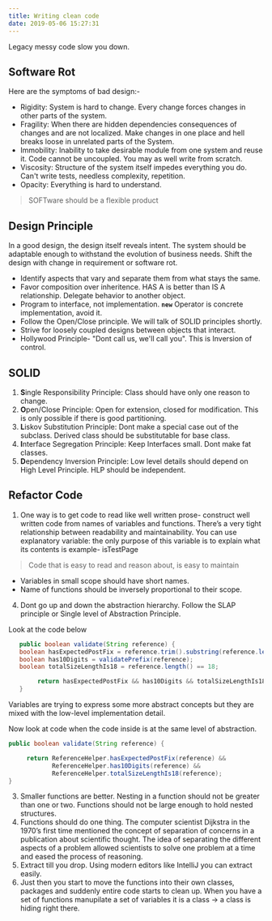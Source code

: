 ```yaml
---
title: Writing clean code
date: 2019-05-06 15:27:31
---
```

Legacy messy code slow you down.

## Software Rot
Here are the symptoms of bad design:-

- Rigidity: System is hard to change. Every change forces changes in other parts of the system.
- Fragility: When there are hidden dependencies consequences of changes and are not localized. Make changes in one place and hell breaks loose in unrelated parts of the System.
- Immobility: Inability to take desirable module from one system and reuse it. Code cannot be uncoupled. You may as well write from scratch.
- Viscosity: Structure of the system itself impedes everything you do. Can't write tests, needless complexity, repetition.
- Opacity: Everything is hard to understand.

> SOFTware should be a flexible product

## Design Principle

In a good design, the design itself reveals intent. The system should be adaptable enough to withstand the evolution of business needs.
Shift the design with change in requirement or software rot.

- Identify aspects that vary and separate them from what stays the same.
- Favor composition over inheritence. HAS A is better than IS A relationship. Delegate behavior to another object.
- Program to interface, not implementation. **`new`** Operator is concrete implementation, avoid it.
- Follow the Open/Close principle. We will talk of SOLID principles shortly.
- Strive for loosely coupled designs between objects that interact.
- Hollywood Principle- "Dont call us, we'll call you". This is Inversion of control.

## SOLID

1. **S**ingle Responsibility Principle: Class should have only one reason to change.
2. **O**pen/Close Principle: Open for extension, closed for modification. This is only possible if there is good partitioning.
3. **L**iskov Substitution Principle: Dont make a special case out of the subclass. Derived class should be substitutable for base class.
4. **I**nterface Segregation Principle: Keep Interfaces small. Dont make fat classes.
5. **D**ependency Inversion Principle: Low level details should depend on High Level Principle. HLP should be independent. 

## Refactor Code
1. One way is to get code to read like well written prose- construct well written code from names of variables and functions. There’s a very tight relationship between readability and maintainability.
You can use explanatory variable: the only purpose of this variable is to explain what its contents is example- isTestPage
> Code that is easy to read and reason about, is easy to maintain

- Variables in small scope should have short names.
- Name of functions should be inversely proportional to their scope.

4. Dont go up and down the abstraction hierarchy. Follow the SLAP principle or Single level of Abstraction Principle.

Look at the code below 
```java
   public boolean validate(String reference) {
   boolean hasExpectedPostFix = reference.trim().substring(reference.length() -8, reference.length() -1) == ":XZ-2020";
   boolean has10Digits = validatePrefix(reference);
   boolean totalSizeLengthIs18 = reference.length() == 18;

        return hasExpectedPostFix && has10Digits && totalSizeLengthIs18;
   }
   ```
Variables are trying to express some more abstract concepts but they are mixed with the low-level implementation detail.

Now look at code when the code inside is at the same level of abstraction.

```java
public boolean validate(String reference) {

     return ReferenceHelper.hasExpectedPostFix(reference) &&
            ReferenceHelper.has10Digits(reference) && 
            ReferenceHelper.totalSizeLengthIs18(reference);
}
```
3. Smaller functions are better. Nesting in a function should not be greater than one or two. Functions should not be large enough to hold nested structures.
4. Functions should do one thing. The computer scientist Dijkstra in the 1970’s first time mentioned the concept of separation of concerns in a publication about scientific thought. The idea of separating the different aspects of a problem allowed scientists to solve one problem at a time and eased the process of reasoning.
5. Extract till you drop. Using modern editors like IntelliJ you can extract easily.
6. Just then you start to move the functions into their own classes, packages and suddenly entire code starts to clean up.
When you have a set of functions manupilate a set of variables it is a class -> a class is hiding right there.


